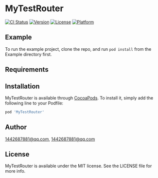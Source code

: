 # MyTestRouter

[![CI Status](https://img.shields.io/travis/1442687881@qq.com/MyTestRouter.svg?style=flat)](https://travis-ci.org/1442687881@qq.com/MyTestRouter)
[![Version](https://img.shields.io/cocoapods/v/MyTestRouter.svg?style=flat)](https://cocoapods.org/pods/MyTestRouter)
[![License](https://img.shields.io/cocoapods/l/MyTestRouter.svg?style=flat)](https://cocoapods.org/pods/MyTestRouter)
[![Platform](https://img.shields.io/cocoapods/p/MyTestRouter.svg?style=flat)](https://cocoapods.org/pods/MyTestRouter)

## Example

To run the example project, clone the repo, and run `pod install` from the Example directory first.

## Requirements

## Installation

MyTestRouter is available through [CocoaPods](https://cocoapods.org). To install
it, simply add the following line to your Podfile:

```ruby
pod 'MyTestRouter'
```

## Author

1442687881@qq.com, 1442687881@qq.com

## License

MyTestRouter is available under the MIT license. See the LICENSE file for more info.
